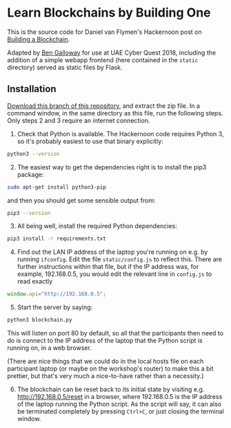 # Learn Blockchains by Building One

This is the source code for Daniel van Flymen's Hackernoon post on [Building a Blockchain](https://medium.com/p/117428612f46).

Adapted by [Ben Galloway](mailto:ben@bengalloway.io) for use at UAE Cyber Quest 2018, including the addition of a simple webapp frontend (here contained in the `static` directory) served as static files by Flask.

## Installation

[Download this branch of this repository](https://github.com/bengal75/cyberquest-blockchain-api/archive/package.zip), and extract the zip file. In a command window, in the same directory as this file, run the following steps. Only steps 2 and 3 require an internet connection.

1. Check that Python is available. The Hackernoon code requires Python 3, so it's probably easiest to use that binary explicitly:
```bash
python3 --version
```
2. The easiest way to get the dependencies right is to install the pip3 package:
```bash
sudo apt-get install python3-pip
```
and then you should get some sensible output from:
```bash
pip3 --version
```
3. All being well, install the required Python dependencies:
```bash
pip3 install -r requirements.txt
```
4. Find out the LAN IP address of the laptop you're running on e.g. by running `ifconfig`. Edit the file `static/config.js` to reflect this. There are further instructions within that file, but if the IP address was, for example, 192.168.0.5, you would edit the relevant line in `config.js` to read exactly
```javascript
window.api="http://192.168.0.5";
```
5. Start the server by saying:
```bash
python3 blockchain.py
```
This will listen on port 80 by default, so all that the participants then need to do is connect to the IP address of the laptop that the Python script is running on, in a web browser.

(There are nice things that we could do in the local hosts file on each participant laptop (or maybe on the workshop's router) to make this a bit prettier, but that's very much a nice-to-have rather than a necessity.)

6. The blockchain can be reset back to its initial state by visiting e.g. http://192.168.0.5/reset in a browser, where 192.168.0.5 is the IP address of the laptop running the Python script. As the script will say, it can also be terminated completely by pressing `Ctrl+C`, or just closing the terminal window.

